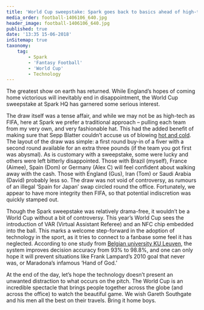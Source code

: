 ```yaml
---
title: 'World Cup sweepstake: Spark goes back to basics ahead of high-tech tournament'
media_order: football-1406106_640.jpg
header_image: football-1406106_640.jpg
published: true
date: '13:35 15-06-2018'
inSitemap: true
taxonomy:
    tag:
        - Spark
        - 'Fantasy Football'
        - 'World Cup'
        - Technology
---
```


The greatest show on earth has returned. While England’s hopes of coming home victorious will inevitably end in disappointment, the World Cup sweepstake at Spark HQ has garnered some serious interest. 

The draw itself was a tense affair, and while we may not be as high-tech as FIFA, here at Spark we prefer a traditional approach – pulling each team from my very own, and very fashionable hat. This had the added benefit of making sure that Sepp Blatter couldn’t accuse us of blowing [hot and cold](https://www.eurosport.co.uk/football/champions-league/2015-2016/sepp-blatter-claims-european-draws-fixed-with-hot-and-cold-balls_sto5647083/story.shtml). The layout of the draw was simple: a first round buy-in of a fiver with a second round available for an extra three pounds (if the team you got first was abysmal). As is customary with a sweepstake, some were lucky and others were left bitterly disappointed. Those with Brazil (myself), France (Aimee), Spain (Dom) or Germany (Alex C) will feel confident about walking away with the cash. Those with England (Gus), Iran (Tom) or Saudi Arabia (David) probably less so. The draw was not void of controversy, as rumours of an illegal ‘Spain for Japan’ swap circled round the office. Fortunately, we appear to have more integrity then FIFA, so that potential indiscretion was quickly stamped out.      

Though the Spark sweepstake was relatively drama-free, it wouldn’t be a World Cup without a bit of controversy.  This year’s World Cup sees the introduction of VAR (Virtual Assistant Referee) and an NFC chip embedded into the ball. This marks a welcome step-forward in the adoption of technology in the sport, as it tries to connect to a fanbase some feel it has neglected. According to one study from [Belgian university KU Leuven](https://nieuws.kuleuven.be/en/content/2017/slow-motion-makes-football-referees-more-likely-to-give-a-red-card), the system improves decision accuracy from 93% to 98.8%, and one can only hope it will prevent situations like Frank Lampard’s 2010 goal that never was, or Maradona’s infamous ‘Hand of God.’

At the end of the day, let’s hope the technology doesn’t present an unwanted distraction to what occurs on the pitch. The World Cup is an incredible spectacle that brings people together across the globe (and across the office) to watch the beautiful game. We wish Gareth Southgate and his men all the best on their travels. Bring it home boys. 
